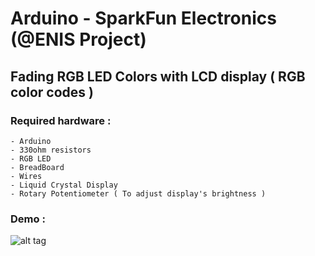 # Arduino - SparkFun Electronics (@ENIS Project)

## Fading RGB LED Colors with LCD display ( RGB color codes )
### Required hardware :
```
- Arduino
- 330ohm resistors
- RGB LED
- BreadBoard
- Wires
- Liquid Crystal Display
- Rotary Potentiometer ( To adjust display's brightness )
```
### Demo :

![alt tag](http://i.imgur.com/jMRULUV.jpg)